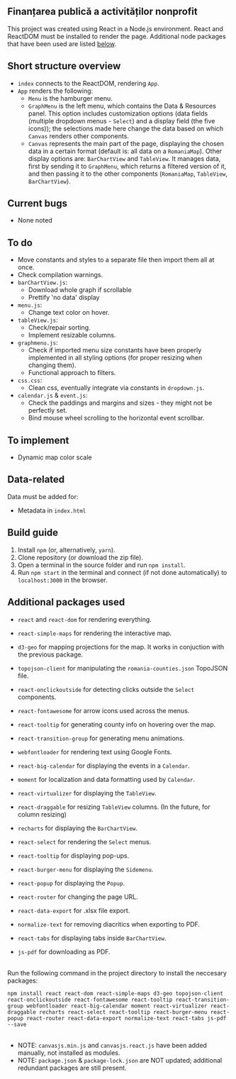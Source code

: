 ## Finanțarea publică a activităților nonprofit

This project was created using React in a Node.js environment. React and ReactDOM must be installed to render the page.
Additional node packages that have been used are listed [below](#additional-packages).

## Short structure overview

- `index` connects to the ReactDOM, rendering `App`.
- `App` renders the following:
    - `Menu` is the hamburger menu.
    - `GraphMenu` is the left menu, which contains the Data & Resources panel. This option includes customization options (data fields (multiple dropdown menus - `Select`) and a display field (the five icons)); the selections made here change the data based on which `Canvas` renders other components.
    - `Canvas` represents the main part of the page, displaying the chosen data in a certain format (default is: all data on a `RomaniaMap`). Other display options are: `BarChartView` and `TableView`. It manages data, first by sending it to `GraphMenu`, which returns a filtered version of it, and then passing it to the other components (`RomaniaMap`, `TableView`, `BarChartView`).

## Current bugs

- None noted

## To do

- Move constants and styles to a separate file then import them all at once.
- Check compilation warnings.
- `barChartView.js`:
    - Download whole graph if scrollable
    - Prettify 'no data' display
- `menu.js`:
    - Change text color on hover.
- `tableView.js`:
    - Check/repair sorting.
    - Implement resizable columns.
- `graphmenu.js`:
    - Check if imported menu size constants have been properly implemented in all styling options (for proper resizing when changing them).
    - Functional approach to filters.
- `css.css`:
    - Clean css, eventually integrate via constants in `dropdown.js`.
- `calendar.js` & `event.js`:
    - Check the paddings and margins and sizes - they might not be perfectly set.
    - Bind mouse wheel scrolling to the horizontal event scrollbar.

## To implement

- Dynamic map color scale

## Data-related

Data must be added for:
- Metadata in `index.html`

## Build guide

1) Install `npm` (or, alternatively, `yarn`).
2) Clone repository (or download the zip file).
3) Open a terminal in the source folder and run `npm install`.
4) Run `npm start` in the terminal and connect (if not done automatically) to `localhost:3000` in the browser.

## Additional packages used

- `react` and `react-dom` for rendering everything.

- `react-simple-maps` for rendering the interactive map.
- `d3-geo` for mapping projections for the map. It works in conjuction with the previous package.
- `topojson-client` for manipulating the `romania-counties.json` TopoJSON file.
- `react-onclickoutside` for detecting clicks outside the `Select` components.
- `react-fontawesome` for arrow icons used across the menus.
- `react-tooltip` for generating county info on hovering over the map.
- `react-transition-group` for generating menu animations.
- `webfontloader` for rendering text using Google Fonts.
- `react-big-calendar` for displaying the events in a `Calendar`.
- `moment` for localization and data formatting used by `Calendar`.
- `react-virtualizer` for displaying the `TableView`.
- `react-draggable` for resizing `TableView` columns. (In the future, for column resizing)
- `recharts` for displaying the `BarChartView`.
- `react-select` for rendering the `Select` menus.
- `react-tooltip` for displaying pop-ups.
- `react-burger-menu` for displaying the `Sidemenu`.
- `react-popup` for displaying the `Popup`.
- `react-router` for changing the page URL.
- `react-data-export` for .xlsx file export.
- `normalize-text` for removing diacritics when exporting to PDF.
- `react-tabs` for displaying tabs inside `BarChartView`.
- `js-pdf` for downloading as PDF.
<br />
Run the following command in the project directory to install the neccesary packages:

`npm install react react-dom react-simple-maps d3-geo topojson-client react-onclickoutside react-fontawesome react-tooltip react-transition-group webfontloader react-big-calendar moment react-virtualizer react-draggable recharts react-select react-tooltip react-burger-menu react-popup react-router react-data-export normalize-text react-tabs js-pdf --save`
<br />
<br />
- NOTE: `canvasjs.min.js` and `canvasjs.react.js` have been added manually, not installed as modules.
- NOTE: `package.json` & `package-lock.json` are NOT updated; additional redundant packages are still present.
